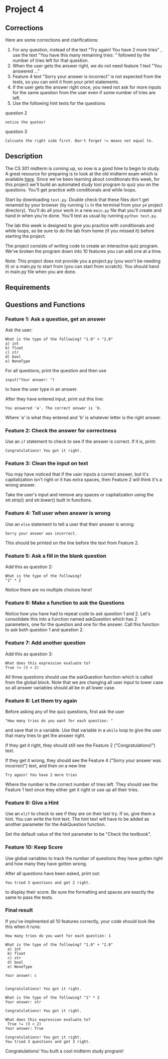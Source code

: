 # Project 4

## Corrections

Here are some corrections and clarifications:
1. For any question, instead of the text "Try again! You have 2 more tries" , use the text "You have this many remaining tries: " followed by the number of tries left for that question.
2. When the user gets the answer right, we do not need feature 1 text "You answered ..."
3. Feature 4 text "Sorry your answer is incorrect" is not expected from the tests, so you can omit it from your print statements.
4. If the user gets the answer right once, you need not ask for more inputs for the same question from the user even if some number of tries are left.
5. Use the following hint texts for the questions

question 2
```
notice the quotes!
```
question 3
```
Calcuate the right side first. Don't forget != means not equal to.
```

## Description

The CS 301 midterm is coming up, so now is a good time to begin to study. A great resource for preparing is to look at the old midterm exam which is available [here](https://github.com/tylerharter/caraza-harter-com/tree/master/tyler/cs301/spring19/materials/old-exams). Since we've been learning about conditionals this week, for this project we'll build an automated study tool program to quiz you on the questions. You'll get practice with conditionals and while loops.

Start by downloading `test.py`. Double check that these files don't get renamed by your browser (by running `ls` in the terminal from your `p4` project directory). You'll do all your work in a new `main.py` file that you'll create and hand in when you're done.  You'll test as usual by running `python test.py`.

The lab this week is designed to give you practice with conditionals and while loops, so be sure to do the lab from home (if you missed it) before starting the project.

The project consists of writing code to create an interactive quiz program. We've broken the program down into 10 features you can add one at a time.

Note: This project does not provide you a project.py (you won't be needing it) or a main.py to start from (you can start from scratch). You should hand in main.py file when you are done.


## Requirements

## Questions and Functions

### Feature 1: Ask a question, get an answer

Ask the user:

```
What is the type of the following? "1.0" + "2.0"
a) int
b) float
c) str
d) bool
e) NoneType
```
For all questions, print the question and then use

```
input("Your answer: ")
```
to have the user type in an answer.

After they have entered input, print out this line:
```
You answered 'a'. The correct answer is 'b.
```
Where 'a' is what they entered and 'b' is whatever letter is the right answer.

### Feature 2: Check the answer for correctness
Use an `if` statement to check to see if the answer is correct. If it is, print:
```
Congratulations! You got it right.
```

### Feature 3: Clean the input on text
You may have noticed that if the user inputs a correct answer, but it's capitalization isn't right or it has extra spaces, then Feature 2 will think it's a wrong answer.

Take the user's input and remove any spaces or capitalization using the str.strip() and str.lower() built in functions.

### Feature 4: Tell user when answer is wrong

Use an `else` statement to tell a user that their answer is wrong:

```
Sorry your answer was incorrect.
```
This should be printed on the line before the text from Feature 2.

### Feature 5: Ask a fill in the blank question
Add this as question 2:

```
What is the type of the following?
"1" * 2
```
Notice there are no multiple choices here!

### Feature 6: Make a function to ask the Questions

Notice how you have had to repeat code to ask question 1 and 2. Let's consolidate this into a function named askQuestion which has 2 parameters, one for the question and one for the answer. Call this function to ask both question 1 and question 2.

### Feature 7: Add another question

Add this as question 3:

```
What does this expression evaluate to?
True != (3 < 2)
```
All three questions should use the askQuestion function which is called from the global block. Note that we are changing all user input to lower case so all answer variables should all be in all lower case.

### Feature 8: Let them try again

Before asking any of the quiz questions, first ask the user
```
"How many tries do you want for each question: "
```
and save that in a variable. Use that variable in a `while` loop to give the user that many tries to get the answer right.

If they get it right, they should still see the Feature 2 ("Congratulations!") text.

If they get it wrong, they should see the Feature 4 ("Sorry your answer was incorrect") text, and then on a new line
```
Try again! You have 2 more tries
```
Where the number is the correct number of tries left. They should see the Feature 1 text once they either get it right or use up all their tries.

### Feature 9: Give a Hint

Use an `elif` to check to see if they are on their last try. If so, give them a hint. You can write the hint text. The hint text will have to be added as another parameter for the AskQuestion function.

Set the default value of the hint parameter to be "Check the textbook".

### Feature 10: Keep Score

Use global variables to track the number of questions they have gotten right and how many they have gotten wrong.

After all questions have been asked, print out:
```
You tried 3 questions and got 2 right.
```
to display their score. Be sure the formatting and spaces are exactly the same to pass the tests.

### Final result

If you've implmented all 10 features correctly, your code should look like this when it runs:
```
How many tries do you want for each question: 1

What is the type of the following? "1.0" + "2.0"
 a) int
 b) float
 c) str
 d) bool
 e) NoneType

Your answer: c


Congratulations! You got it right.

What is the type of the following? "1" * 2
Your answer: str

Congratulations! You got it right.

What does this expression evaluate to?
 True != (3 < 2)
Your answer: True

Congratulations! You got it right.
You tried 3 questions and got 3 right.
```
Congratulations! You built a cool midterm study program!

